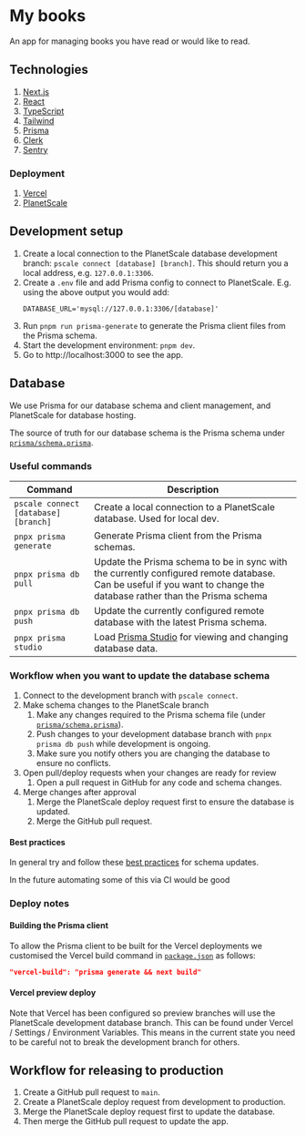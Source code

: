 # My books

An app for managing books you have read or would like to read.

## Technologies

1. [Next.js](https://nextjs.org/docs)
2. [React](https://react.dev/)
3. [TypeScript](https://www.typescriptlang.org/docs/handbook/intro.html)
4. [Tailwind](https://tailwindcss.com/)
5. [Prisma](https://www.prisma.io/docs)
6. [Clerk](https://clerk.com/)
7. [Sentry](https://sentry.io/)

### Deployment
1. [Vercel](https://vercel.com/dashboard)
1. [PlanetScale](https://planetscale.com/docs)

## Development setup

1. Create a local connection to the PlanetScale database development branch: `pscale connect [database] [branch]`. This should return you a
   local address, e.g. `127.0.0.1:3306`.
1. Create a `.env` file and add Prisma config to connect to PlanetScale. E.g. using the above output you would add:
   ```properties
   DATABASE_URL='mysql://127.0.0.1:3306/[database]'
   ```
1. Run `pnpm run prisma-generate` to generate the Prisma client files from the Prisma schema.
2. Start the development environment: `pnpm dev`.
3. Go to http://localhost:3000 to see the app.

## Database

We use Prisma for our database schema and client management, and PlanetScale for database hosting. 

The source of truth for our database schema is the Prisma schema under [`prisma/schema.prisma`](prisma/schema.prisma).

### Useful commands

| Command                              | Description                                                                                                                                                          |
|--------------------------------------|----------------------------------------------------------------------------------------------------------------------------------------------------------------------|
| `pscale connect [database] [branch]` | Create a local connection to a PlanetScale database. Used for local dev.                                                                                             |
| `pnpx prisma generate`               | Generate Prisma client from the Prisma schemas.                                                                                                                      |
| `pnpx prisma db pull`                | Update the Prisma schema to be in sync with the currently configured remote database. Can be useful if you want to change the database rather than the Prisma schema |
| `pnpx prisma db push`                | Update the currently configured remote database with the latest Prisma schema.                                                                                       |
| `pnpx prisma studio`                 | Load [Prisma Studio](https://www.prisma.io/studio) for viewing and changing database data.                                                                           |

### Workflow when you want to update the database schema
1. Connect to the development branch with `pscale connect`.
1. Make schema changes to the PlanetScale branch
   1. Make any changes required to the Prisma schema file (under [`prisma/schema.prisma`](prisma/schema.prisma)).
   1. Push changes to your development database branch with `pnpx prisma db push` while development is ongoing.
   1. Make sure you notify others you are changing the database to ensure no conflicts.
1. Open pull/deploy requests when your changes are ready for review
   1. Open a pull request in GitHub for any code and schema changes.
1. Merge changes after approval
   1. Merge the PlanetScale deploy request first to ensure the database is updated.
   2. Merge the GitHub pull request.

#### Best practices
In general try and follow these [best practices](https://planetscale.com/blog/safely-making-database-schema-changes)
for schema updates.

In the future automating some of this via CI would be good

### Deploy notes
#### Building the Prisma client
To allow the Prisma client to be built for the Vercel deployments we customised the Vercel build command in 
[`package.json`](package.json)
as follows:
```json
"vercel-build": "prisma generate && next build"
```

#### Vercel preview deploy
Note that Vercel has been configured so preview branches will use the PlanetScale development database branch. This
can be found under Vercel / Settings / Environment Variables. This means in the current state you need to be careful
not to break the development branch for others.

## Workflow for releasing to production
1. Create a GitHub pull request to `main`.
1. Create a PlanetScale deploy request from development to production.
2. Merge the PlanetScale deploy request first to update the database.
3. Then merge the GitHub pull request to update the app.
